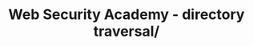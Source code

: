 ---
title : "Web Security Academy - directory traversal/"
layout: category
permalink: /categories/Wargame/web-security-academy/directory-traversal/
author_profile: true
taxonomy: academy - directory traversal
---
